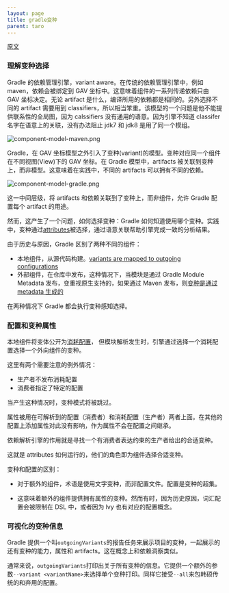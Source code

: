 ```yaml
---
layout: page
title: gradle变种
parent: taro
---
```


[原文](https://docs.gradle.org/current/userguide/variant_model.html)

### 理解变种选择

Gradle 的依赖管理引擎，variant aware。在传统的依赖管理引擎中，例如 maven，依赖会被绑定到 GAV 坐标中。这意味着组件的一系列传递依赖只由 GAV 坐标决定。无论 artifact 是什么，编译所用的依赖都是相同的。另外选择不同的 artifact 需要用到 classifiers，所以相当笨重。该模型的一个问题是他不能提供联系性的全局图，因为 calssifiers 没有通用的语意。因为引擎不知道 classifer 名字在语意上的关联，没有办法阻止 jdk7 和 jdk8 是用了同一个模组。

![component-model-maven.png](../../src/image/frontend/component-model-maven.png "component-model-maven")

Gradle，在 GAV 坐标模型之外引入了变种(variant)的模型。变种对应同一个组件在不同视图(View)下的 GAV 坐标。在 Gradle 模型中，artifacts 被关联到变种上，而非模型。这意味着在实践中，不同的 artifacts 可以拥有不同的依赖。

![component-model-gradle.png](../../src/image/frontend/component-model-gradle.png "component-model-gradle")

这一中间层级，将 artifacts 和依赖关联到了变种上，而非组件，允许 Gradle 配置每个 artifact 的用途。

然而，这产生了一个问题，如何选择变种：Gradle 如何知道使用哪个变种。实践中，变种通过[attributes](https://docs.gradle.org/current/userguide/variant_attributes.html#variant_attributes)被选择，通过语意关联帮助引擎完成一致的分析结果。

由于历史与原因，Gradle 区别了两种不同的组件：

- 本地组件，从源代码构建。[variants are mapped to outgoing configurations](https://docs.gradle.org/current/userguide/variant_model.html#sec:abm_configuration_attributes)
- 外部组件，在仓库中发布，这种情况下，当模块是通过 Gradle Module Metadata 发布，变重视原生支持的，如果通过 Maven 发布，则[变种是通过 metadata 生成的](https://docs.gradle.org/current/userguide/variant_model.html#sec:mapping-maven-ivy-to-variants)

在两种情况下 Gradle 都会执行变种感知选择。

### 配置和变种属性

本地组件将变体公开为[消耗配置](https://docs.gradle.org/current/userguide/declaring_dependencies.html#sec:resolvable-consumable-configs)， 但模块解析发生时，引擎通过选择一个消耗配置选择一个外向组件的变种。

这里有两个需要注意的例外情况：

- 生产者不发布消耗配置
- 消费者指定了特定的配置

当产生这种情况时，变种模式将被跳过。

属性被用在可解析到的配置（消费者）和消耗配置（生产者）两者上面。在其他的配置上添加属性对此没有影响，作为属性不会在配置之间继承。

依赖解析引擎的作用就是寻找一个有消费者表达约束的生产者给出的合适变种。

这就是 attributes 如何运行的，他们的角色即为组件选择合适变种。

变种和配置的区别：

- 对于额外的组件，术语是使用文字变种，而非配置文件。配置是变种的超集。

- 这意味着额外的组件提供拥有属性的变种。然而有时，因为历史原因，词汇配置会被限制在 DSL 中，或者因为 lvy 也有对应的配置概念。

### 可视化的变种信息

Gradle 提供一个叫`outgoingVariants`的报告任务来展示项目的变种，一起展示的还有变种的能力，属性和 artifacts。这在概念上和依赖洞察类似。

通常来说，`outgoingVariants`打印出关于所有变种的信息。它提供一个额外的参数`--variant <variantName>`来选择单个变种打印。同样它接受`--all`来包韩硕传统的和弃用的配置。
